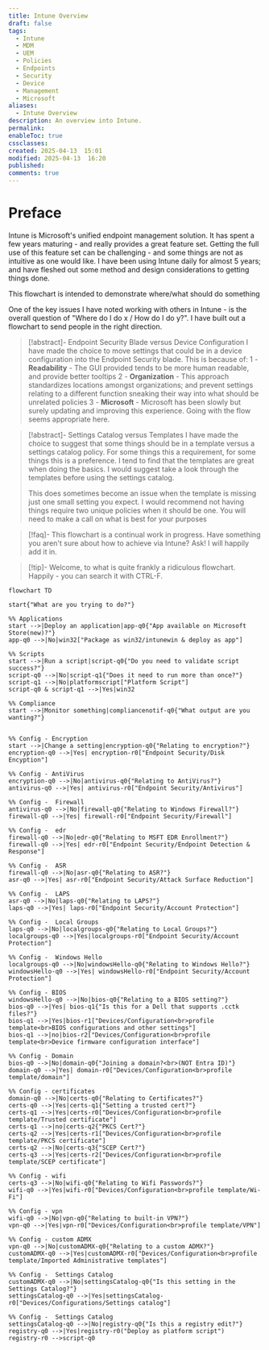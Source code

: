 ```yaml
---
title: Intune Overview
draft: false
tags:
  - Intune
  - MDM
  - UEM
  - Policies
  - Endpoints
  - Security
  - Device
  - Management
  - Microsoft
aliases:
  - Intune Overview
description: An overview into Intune.
permalink: 
enableToc: true
cssclasses: 
created: 2025-04-13  15:01
modified: 2025-04-13  16:20
published: 
comments: true
---
```

# Preface
Intune is Microsoft's unified endpoint management solution. It has spent a few years maturing - and really provides a great feature set. Getting the full use of this feature set can be challenging - and some things are not as intuitive as one would like. I have been using Intune daily for almost 5 years; and have fleshed out some method and design considerations to getting things done. 

This flowchart is intended to demonstrate where/what should do something 

One of the key issues I have noted working with others in Intune - is the overall question of "Where do I do x / How do I do y?". I have built out a flowchart to send people in the right direction.  


> [!abstract]- Endpoint Security Blade versus Device Configuration
> I have made the choice to move settings that could be in a device configuration into the Endpoint Security blade. This is because of:
> 1 - **Readability** - The GUI provided tends to be more human readable, and provide better tooltips
> 2 - **Organization** - This approach standardizes locations amongst organizations; and prevent settings relating to a different function sneaking their way into what should be unrelated policies
> 3 - **Microsoft** - Microsoft has been slowly but surely updating and improving this experience. Going with the flow seems appropriate here. 

> [!abstract]- Settings Catalog versus Templates
> I have made the choice to suggest that some things should be in a template versus a settings catalog policy. For some things this a requirement, for some things this is a preference.
> I tend to find that the templates are great when doing the basics. I would suggest take a look through the templates before using the settings catalog.
> 
> This does sometimes become an issue when the template is missing just one small setting you expect. I would recommend not having things require two unique policies when it should be one. You will need to make a call on what is best for your purposes

> [!faq]-  This flowchart is a continual work in progress. Have something you aren't sure about how to achieve via Intune? Ask! I will happily add it in. 

> [!tip]- Welcome, to what is quite frankly a ridiculous flowchart. Happily - you can search it with CTRL-F.

```mermaid
flowchart TD

start{"What are you trying to do?"} 

%% Applications
start -->|Deploy an application|app-q0{"App available on Microsoft Store(new)?"}
app-q0 -->|No|win32["Package as win32/intunewin & deploy as app"]

%% Scripts
start -->|Run a script|script-q0{"Do you need to validate script success?"}
script-q0 -->|No|script-q1{"Does it need to run more than once?"}
script-q1 -->|No|platformscript["Platform Script"]
script-q0 & script-q1 -->|Yes|win32

%% Compliance
start -->|Monitor something|compliancenotif-q0{"What output are you wanting?"}


%% Config - Encryption
start -->|Change a setting|encryption-q0{"Relating to encryption?"}
encryption-q0 -->|Yes| encryption-r0["Endpoint Security/Disk Encyption"]

%% Config - AntiVirus
encryption-q0 -->|No|antivirus-q0{"Relating to AntiVirus?"}
antivirus-q0 -->|Yes| antivirus-r0["Endpoint Security/Antivirus"]

%% Config -  Firewall
antivirus-q0 -->|No|firewall-q0{"Relating to Windows Firewall?"}
firewall-q0 -->|Yes| firewall-r0["Endpoint Security/Firewall"]

%% Config -  edr
firewall-q0 -->|No|edr-q0{"Relating to MSFT EDR Enrollment?"}
firewall-q0 -->|Yes| edr-r0["Endpoint Security/Endpoint Detection & Response"]

%% Config -  ASR
firewall-q0 -->|No|asr-q0{"Relating to ASR?"}
asr-q0 -->|Yes| asr-r0["Endpoint Security/Attack Surface Reduction"]

%% Config -  LAPS
asr-q0 -->|No|laps-q0{"Relating to LAPS?"}
laps-q0 -->|Yes| laps-r0["Endpoint Security/Account Protection"]

%% Config -  Local Groups
laps-q0 -->|No|localgroups-q0{"Relating to Local Groups?"}
localgroups-q0 -->|Yes|localgroups-r0["Endpoint Security/Account Protection"]

%% Config -  Windows Hello
localgroups-q0 -->|No|windowsHello-q0{"Relating to Windows Hello?"}
windowsHello-q0 -->|Yes| windowsHello-r0["Endpoint Security/Account Protection"]

%% Config - BIOS
windowsHello-q0 -->|No|bios-q0{"Relating to a BIOS setting?"}
bios-q0 -->|Yes| bios-q1{"Is this for a Dell that supports .cctk files?"}
bios-q1 -->|Yes|bios-r1["Devices/Configuration<br>profile template<br>BIOS configurations and other settings"]
bios-q1 -->|no|bios-r2["Devices/Configuration<br>profile template<br>Device firmware configuration interface"]

%% Config - Domain
bios-q0 -->|No|domain-q0{"Joining a domain?<br>(NOT Entra ID)"}
domain-q0 -->|Yes| domain-r0["Devices/Configuration<br>profile template/domain"]

%% Config - certificates
domain-q0 -->|No|certs-q0{"Relating to Certificates?"}
certs-q0 -->|Yes|certs-q1{"Setting a trusted cert?"}
certs-q1 -->|Yes|certs-r0["Devices/Configuration<br>profile template/Trusted certificate"]
certs-q1 -->|no|certs-q2{"PKCS Cert?"}
certs-q2 -->|Yes|certs-r1["Devices/Configuration<br>profile template/PKCS certificate"]
certs-q2 -->|No|certs-q3{"SCEP Cert?"}
certs-q3 -->|Yes|certs-r2["Devices/Configuration<br>profile template/SCEP certificate"]

%% Config - wifi
certs-q3 -->|No|wifi-q0{"Relating to Wifi Passwords?"}
wifi-q0 -->|Yes|wifi-r0["Devices/Configuration<br>profile template/Wi-Fi"]

%% Config - vpn
wifi-q0 -->|No|vpn-q0{"Relating to built-in VPN?"}
vpn-q0 -->|Yes|vpn-r0["Devices/Configuration<br>profile template/VPN"]

%% Config - custom ADMX
vpn-q0 -->|No|customADMX-q0{"Relating to a custom ADMX?"}
customADMX-q0 -->|Yes|customADMX-r0["Devices/Configuration<br>profile template/Imported Administrative templates"]

%% Config -  Settings Catalog
customADMX-q0 -->|No|settingsCatalog-q0{"Is this setting in the Settings Catalog?"}
settingsCatalog-q0 -->|Yes|settingsCatalog-r0["Devices/Configurations/Settings catalog"]

%% Config -  Settings Catalog
settingsCatalog-q0 -->|No|registry-q0{"Is this a registry edit?"}
registry-q0 -->|Yes|registry-r0("Deploy as platform script")
registry-r0 -->script-q0
```


 
